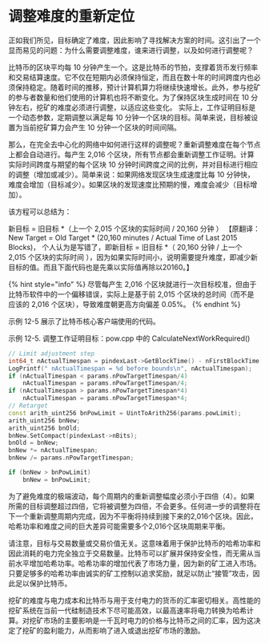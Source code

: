 # 调整难度的重新定位

正如我们所见，目标确定了难度，因此影响了寻找解决方案的时间。这引出了一个显而易见的问题：为什么需要调整难度，谁来进行调整，以及如何进行调整呢？&#x20;

比特币的区块平均每 10 分钟产生一个。这是比特币的节拍，支撑着货币发行频率和交易结算速度。它不仅在短期内必须保持恒定，而且在数十年的时间跨度内也必须保持稳定。随着时间的推移，预计计算机算力将继续快速增长。此外，参与挖矿的参与者数量和他们使用的计算机也将不断变化。为了保持区块生成时间在 10 分钟左右，挖矿的难度必须进行调整，以适应这些变化。 实际上，工作证明目标是一个动态参数，定期调整以满足每 10 分钟一个区块的目标。简单来说，目标被设置为当前挖矿算力会产生 10 分钟一个区块的时间间隔。&#x20;

那么，在完全去中心化的网络中如何进行这样的调整呢？重新调整难度在每个节点上都会自动进行。每产生 2,016 个区块，所有节点都会重新调整工作证明。计算实际时间跨度与期望的每个区块 10 分钟时间跨度之间的比例，并对目标进行相应的调整（增加或减少）。简单来说：如果网络发现区块生成速度比每 10 分钟快，难度会增加（目标减少）。如果区块的发现速度比预期的慢，难度会减少（目标增加）。&#x20;

该方程可以总结为：&#x20;

新目标 = 旧目标 \*（上一个 2,015 个区块的实际时间 / 20,160 分钟 ） 【原翻译：New Target = Old Target \* (20,160 minutes / Actual Time of Last 2015 Blocks)， 个人认为是写错了，即新目标 = 旧目标 \*（ 20,160 分钟 / 上一个 2,015 个区块的实际时间 ），因为如果实际时间小，说明需要提升难度，即减少新目标的值。而且下面代码也是先乘以实际值再除以20160。】

{% hint style="info" %}
尽管每产生 2,016 个区块就进行一次目标校准，但由于比特币软件中的一个偏移错误，实际上是基于前 2,015 个区块的总时间（而不是应该的 2,016 个区块），导致难度朝更高方向偏差 0.05%。&#x20;
{% endhint %}

示例 12-5 展示了比特币核心客户端使用的代码。

示例 12-5. 调整工作证明目标：pow.cpp 中的 CalculateNextWorkRequired()

```cpp
// Limit adjustment step
int64_t nActualTimespan = pindexLast->GetBlockTime() - nFirstBlockTime;
LogPrintf(" nActualTimespan = %d before bounds\n", nActualTimespan);
if (nActualTimespan < params.nPowTargetTimespan/4)
    nActualTimespan = params.nPowTargetTimespan/4;
if (nActualTimespan > params.nPowTargetTimespan*4)
    nActualTimespan = params.nPowTargetTimespan*4;
// Retarget
const arith_uint256 bnPowLimit = UintToArith256(params.powLimit);
arith_uint256 bnNew;
arith_uint256 bnOld;
bnNew.SetCompact(pindexLast->nBits);
bnOld = bnNew;
bnNew *= nActualTimespan;
bnNew /= params.nPowTargetTimespan;

if (bnNew > bnPowLimit)
    bnNew = bnPowLimit;
```

 为了避免难度的极端波动，每个周期内的重新调整幅度必须小于四倍（4）。如果所需的目标调整超过四倍，它将被调整为四倍，不会更多。任何进一步的调整将在下一个重新调整周期内完成，因为不平衡将持续到接下来的2,016个区块。因此，哈希功率和难度之间的巨大差异可能需要多个2,016个区块周期来平衡。

请注意，目标与交易数量或交易价值无关。这意味着用于保护比特币的哈希功率和因此消耗的电力完全独立于交易数量。比特币可以扩展并保持安全性，而无需从当前水平增加哈希功率。哈希功率的增加代表了市场力量，因为新的矿工进入市场。只要足够多的哈希功率由诚实的矿工控制以追求奖励，就足以防止“接管”攻击，因此足以保护比特币。

挖矿的难度与电力成本和比特币与用于支付电力的货币的汇率密切相关。高性能的挖矿系统在当前一代硅制造技术下尽可能高效，以最高速率将电力转换为哈希计算。对挖矿市场的主要影响是一千瓦时电力的价格与比特币之间的汇率，因为这决定了挖矿的盈利能力，从而影响了进入或退出挖矿市场的激励。
